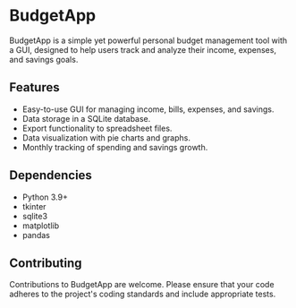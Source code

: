 # BudgetApp

BudgetApp is a simple yet powerful personal budget management tool with a GUI, designed to help users track and analyze their income, expenses, and savings goals.


## Features

- Easy-to-use GUI for managing income, bills, expenses, and savings.
- Data storage in a SQLite database.
- Export functionality to spreadsheet files.
- Data visualization with pie charts and graphs.
- Monthly tracking of spending and savings growth.


## Dependencies

- Python 3.9+
- tkinter
- sqlite3
- matplotlib
- pandas


## Contributing

Contributions to BudgetApp are welcome. Please ensure that your code adheres to the project's coding standards and include appropriate tests.

